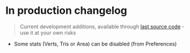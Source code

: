 # In production changelog

> Current development additions, available through [last source code](https://github.com/Vinc3r/Polycount/tree/master/polycount) - use it at your own risks

- Some stats (Verts, Tris or Area) can be disabled (from Preferences)